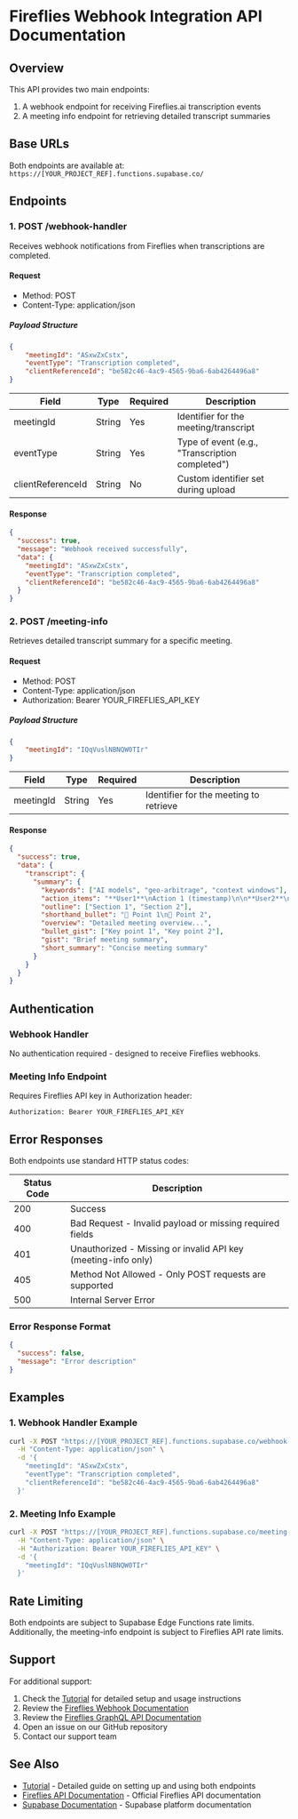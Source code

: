 # Fireflies Webhook Integration API Documentation

## Overview

This API provides two main endpoints:
1. A webhook endpoint for receiving Fireflies.ai transcription events
2. A meeting info endpoint for retrieving detailed transcript summaries

## Base URLs

Both endpoints are available at: `https://[YOUR_PROJECT_REF].functions.supabase.co/`

## Endpoints

### 1. POST /webhook-handler

Receives webhook notifications from Fireflies when transcriptions are completed.

#### Request

- Method: POST
- Content-Type: application/json

##### Payload Structure

```json
{
    "meetingId": "ASxwZxCstx",
    "eventType": "Transcription completed",
    "clientReferenceId": "be582c46-4ac9-4565-9ba6-6ab4264496a8"
}
```

| Field | Type | Required | Description |
|-------|------|----------|-------------|
| meetingId | String | Yes | Identifier for the meeting/transcript |
| eventType | String | Yes | Type of event (e.g., "Transcription completed") |
| clientReferenceId | String | No | Custom identifier set during upload |

#### Response

```json
{
  "success": true,
  "message": "Webhook received successfully",
  "data": {
    "meetingId": "ASxwZxCstx",
    "eventType": "Transcription completed",
    "clientReferenceId": "be582c46-4ac9-4565-9ba6-6ab4264496a8"
  }
}
```

### 2. POST /meeting-info

Retrieves detailed transcript summary for a specific meeting.

#### Request

- Method: POST
- Content-Type: application/json
- Authorization: Bearer YOUR_FIREFLIES_API_KEY

##### Payload Structure

```json
{
    "meetingId": "IQqVuslNBNQW0TIr"
}
```

| Field | Type | Required | Description |
|-------|------|----------|-------------|
| meetingId | String | Yes | Identifier for the meeting to retrieve |

#### Response

```json
{
  "success": true,
  "data": {
    "transcript": {
      "summary": {
        "keywords": ["AI models", "geo-arbitrage", "context windows"],
        "action_items": "**User1**\nAction 1 (timestamp)\n\n**User2**\nAction 2 (timestamp)",
        "outline": ["Section 1", "Section 2"],
        "shorthand_bullet": "🔹 Point 1\n🔹 Point 2",
        "overview": "Detailed meeting overview...",
        "bullet_gist": ["Key point 1", "Key point 2"],
        "gist": "Brief meeting summary",
        "short_summary": "Concise meeting summary"
      }
    }
  }
}
```

## Authentication

### Webhook Handler
No authentication required - designed to receive Fireflies webhooks.

### Meeting Info Endpoint
Requires Fireflies API key in Authorization header:
```
Authorization: Bearer YOUR_FIREFLIES_API_KEY
```

## Error Responses

Both endpoints use standard HTTP status codes:

| Status Code | Description |
|-------------|-------------|
| 200 | Success |
| 400 | Bad Request - Invalid payload or missing required fields |
| 401 | Unauthorized - Missing or invalid API key (meeting-info only) |
| 405 | Method Not Allowed - Only POST requests are supported |
| 500 | Internal Server Error |

### Error Response Format

```json
{
  "success": false,
  "message": "Error description"
}
```

## Examples

### 1. Webhook Handler Example

```bash
curl -X POST "https://[YOUR_PROJECT_REF].functions.supabase.co/webhook-handler" \
  -H "Content-Type: application/json" \
  -d '{
    "meetingId": "ASxwZxCstx",
    "eventType": "Transcription completed",
    "clientReferenceId": "be582c46-4ac9-4565-9ba6-6ab4264496a8"
  }'
```

### 2. Meeting Info Example

```bash
curl -X POST "https://[YOUR_PROJECT_REF].functions.supabase.co/meeting-info" \
  -H "Content-Type: application/json" \
  -H "Authorization: Bearer YOUR_FIREFLIES_API_KEY" \
  -d '{
    "meetingId": "IQqVuslNBNQW0TIr"
  }'
```

## Rate Limiting

Both endpoints are subject to Supabase Edge Functions rate limits. Additionally, the meeting-info endpoint is subject to Fireflies API rate limits.

## Support

For additional support:
1. Check the [Tutorial](./tutorial.md) for detailed setup and usage instructions
2. Review the [Fireflies Webhook Documentation](https://docs.fireflies.ai/graphql-api/webhooks)
3. Review the [Fireflies GraphQL API Documentation](https://docs.fireflies.ai/graphql-api/query/transcript)
4. Open an issue on our GitHub repository
5. Contact our support team

## See Also

- [Tutorial](./tutorial.md) - Detailed guide on setting up and using both endpoints
- [Fireflies API Documentation](https://docs.fireflies.ai) - Official Fireflies API documentation
- [Supabase Documentation](https://supabase.com/docs) - Supabase platform documentation
